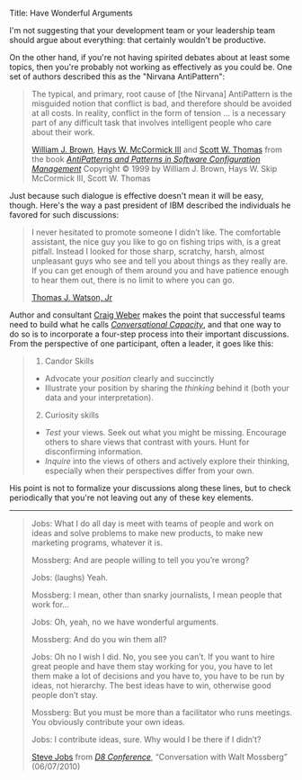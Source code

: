 Title: Have Wonderful Arguments

I'm not suggesting that your development team or your leadership team should argue about everything: that certainly wouldn't be productive.

On the other hand, if you're not having spirited debates about at least some topics, then you're probably not working as effectively as you could be. One set of authors described this as the "Nirvana AntiPattern":

<blockquote>
<p>
The typical, and primary, root cause of [the Nirvana] AntiPattern is the misguided notion that conflict is bad, and therefore should be avoided at all costs. In reality, conflict in the form of tension ... is a necessary part of any difficult task that involves intelligent people who care about their work.</p>

<footer>
<a href="http://en.wikipedia.org/wiki/William_J._Brown" target="ref">William J. Brown</a>, <a href="http://en.wikipedia.org/wiki/Hays_W._McCormick_III" target="ref">Hays W. McCormick III</a> and <a href="http://en.wikipedia.org/wiki/Scott_W._Thomas" target="ref">Scott W. Thomas</a> from the book <cite><a href="bibliography.html#brown-et-al-1999">AntiPatterns and Patterns in Software Configuration Management</a></cite> Copyright &copy; 1999 by William J. Brown, Hays W. Skip McCormick III, Scott W. Thomas
</footer>
</blockquote>

Just because such dialogue is effective doesn't mean it will be easy, though. Here's the way a past president of IBM described the individuals he favored for such discussions:

<blockquote>
<p>
I never hesitated to promote someone I didn&#8217;t like. The comfortable assistant, the nice guy you like to go on fishing trips with, is a great pitfall. Instead I looked for those sharp, scratchy, harsh, almost unpleasant guys who see and tell you about things as they really are. If you can get enough of them around you and have patience enough to hear them out, there is no limit to where you can go.</p>

<footer>
<a href="http://en.wikipedia.org/wiki/Thomas_J._Watson%2C_Jr" target="ref">Thomas J. Watson, Jr</a>
</footer>
</blockquote>

Author and consultant <a href="http://www.weberconsultinggroup.net/craig-weber/" target="ref">Craig Weber</a> makes the point that successful teams need to build what he calls <cite><a href="bibliography.html#weber-2013">Conversational Capacity</a></cite>, and that one way to do so is to incorporate a four-step process into their important discussions. From the perspective of one participant, often a leader, it goes like this:

> 1. Candor Skills
>	* Advocate your *position* clearly and succinctly
>	* Illustrate your position by sharing the *thinking* behind it (both your data and your interpretation).
> 2. Curiosity skills
>	* *Test* your views. Seek out what you might be missing. Encourage others to share views that contrast with yours. Hunt for disconfirming information.
>	* *Inquire* into the views of others and actively explore their thinking, especially when their perspectives differ from your own.

His point is not to formalize your discussions along these lines, but to check periodically that you're not leaving out any of these key elements.

----

<blockquote>
<p>
Jobs: What I do all day is meet with teams of people and work on ideas and solve problems to make new products, to make new marketing programs, whatever it is. </p>

<p>
Mossberg: And are people willing to tell you you&#8217;re wrong? </p>

<p>
Jobs: (laughs) Yeah. </p>

<p>
Mossberg: I mean, other than snarky journalists, I mean people that work for… </p>

<p>
Jobs: Oh, yeah, no we have wonderful arguments. </p>

<p>
Mossberg: And do you win them all? </p>

<p>
Jobs: Oh no I wish I did. No, you see you can&#8217;t. If you want to hire great people and have them stay working for you, you have to let them make a lot of decisions and you have to, you have to be run by ideas, not hierarchy. The best ideas have to win, otherwise good people don&#8217;t stay. </p>

<p>
Mossberg: But you must be more than a facilitator who runs meetings. You obviously contribute your own ideas. </p>

<p>
Jobs: I contribute ideas, sure. Why would I be there if I didn&#8217;t? </p>

<footer>
<a href="http://en.wikipedia.org/wiki/Steve_Jobs" target="ref">Steve Jobs</a> from <cite><a href="bibliography.html#jobs-2010">D8 Conference</a></cite>, &#8220;Conversation with Walt Mossberg&#8221; (06/07/2010)
</footer>
</blockquote>
